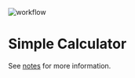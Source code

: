 ![workflow](https://github.com/Hugozys/calc/workflows/calc-ci/badge.svg)
# Simple Calculator

See [notes](./notes.md) for more information.